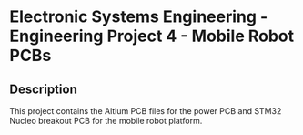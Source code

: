 # Electronic Systems Engineering - Engineering Project 4 - Mobile Robot PCBs
## Description
This project contains the Altium PCB files for the power PCB and STM32 Nucleo breakout PCB for the mobile robot platform.
